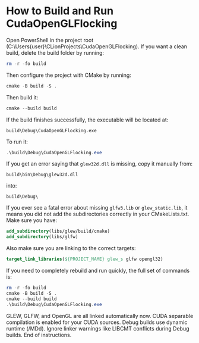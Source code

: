 # How to Build and Run CudaOpenGLFlocking

Open PowerShell in the project root (C:\Users\{user}\CLionProjects\CudaOpenGLFlocking). If you want a clean build, delete the build folder by running:

```powershell
rm -r -fo build
```

Then configure the project with CMake by running:

```powershell
cmake -B build -S .
```

Then build it:

```powershell
cmake --build build
```

If the build finishes successfully, the executable will be located at:

```
build\Debug\CudaOpenGLFlocking.exe
```

To run it:

```powershell
.\build\Debug\CudaOpenGLFlocking.exe
```

If you get an error saying that `glew32d.dll` is missing, copy it manually from:

```
build\bin\Debug\glew32d.dll
```

into:

```
build\Debug\
```

If you ever see a fatal error about missing `glfw3.lib` or `glew_static.lib`, it means you did not add the subdirectories correctly in your CMakeLists.txt. Make sure you have:

```cmake
add_subdirectory(libs/glew/build/cmake)
add_subdirectory(libs/glfw)
```

Also make sure you are linking to the correct targets:

```cmake
target_link_libraries(${PROJECT_NAME} glew_s glfw opengl32)
```

If you need to completely rebuild and run quickly, the full set of commands is:

```powershell
rm -r -fo build
cmake -B build -S .
cmake --build build
.\build\Debug\CudaOpenGLFlocking.exe
```

GLEW, GLFW, and OpenGL are all linked automatically now. CUDA separable compilation is enabled for your CUDA sources. Debug builds use dynamic runtime (/MDd). Ignore linker warnings like LIBCMT conflicts during Debug builds. End of instructions.